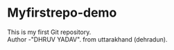 # Myfirstrepo-demo
This is my first Git repository.
<br>
Author -"DHRUV YADAV".
from uttarakhand (dehradun).

